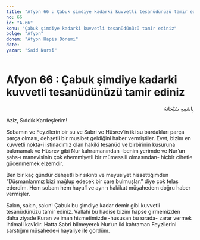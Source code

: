 ```yaml
---
title: "Afyon 66 : Çabuk şimdiye kadarki kuvvetli tesanüdünüzü tamir ediniz"
no: 66
id: "A-66"
konu: "Çabuk şimdiye kadarki kuvvetli tesanüdünüzü tamir ediniz"
bolge: "Afyon"
donem: "Afyon Hapis Dönemi"
date: 
yazar: "Said Nursî"
---
```


# Afyon 66 : Çabuk şimdiye kadarki kuvvetli tesanüdünüzü tamir ediniz

<p class="arabic" dir="rtl" title="Meal: “Her türlü noksan sıfatlardan yüce olan Allah’ın adıyla.”">بِاسْمِهِ سُبْحَانَهُ</p>

Aziz, Sıddık Kardeşlerim!

Sobamın ve Feyzilerin bir su ve Sabri ve Hüsrev’in iki su bardakları parça parça olması, dehşetli bir musibet geldiğini haber vermiştiler. Evet, bizim en kuvvetli nokta-i istinadımız olan hakiki tesanüd ve birbirinin kusuruna bakmamak ve Hüsrev gibi Nur kahramanından -benim yerimde ve Nur’un şahs-ı manevisinin çok ehemmiyetli bir mümessili olmasından- hiçbir cihetle gücenmemek elzemdir.

Ben bir kaç gündür dehşetli bir sıkıntı ve meyusiyet hissettiğimden “Düşmanlarımız bizi mağlup edecek bir çare bulmuşlar.” diye çok telaş ederdim. Hem sobam hem hayalî ve ayn-ı hakikat müşahedem doğru haber vermişler.

Sakın, sakın, sakın! Çabuk bu şimdiye kadar demir gibi kuvvetli tesanüdünüzü tamir ediniz. Vallahi bu hadise bizim hapse girmemizden daha ziyade Kuran ve iman hizmetimizde -hususan bu sırada- zarar vermek ihtimali kavîdir. Hatta Sabri bilmeyerek Nur’un iki kahraman Feyzilerini sarstığını müşahede-i hayaliye ile gördüm.
